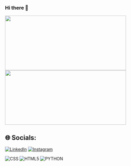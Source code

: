 ### Hi there 👋

<!--
**LucasMBellini/LucasMBellini** is a ✨ _special_ ✨ repository because its `README.md` (this file) appears on your GitHub profile.

Here are some ideas to get you started:

- 🔭 I’m currently working on ...
- 🌱 I’m currently learning ...
- 👯 I’m looking to collaborate on ...
- 🤔 I’m looking for help with ...
- 💬 Ask me about ...
- 📫 How to reach me: ...
- 😄 Pronouns: ...
- ⚡ Fun fact: ...
-->

<div>
  <img height="180em" width="400em" src="https://github-readme-stats.vercel.app/api?username=LucasMBellini&show_icons=true&theme=dracula&count_private=true"/>
  <img height="180em" width="400em" src="https://github-readme-stats.vercel.app/api/top-langs/?username=LucasMBellini&layout=compact"/>
</div>


## 🌐 Socials:
[![LinkedIn](https://img.shields.io/badge/LinkedIn-%230077B5.svg?logo=linkedin&logoColor=white)](https://www.linkedin.com/in/lucasmbellini/) 
[![Instagram](https://img.shields.io/badge/Instagram-%23E4405F.svg?logo=Instagram&logoColor=white)](https://www.instagram.com/bellini_lucas/) 

![CSS](https://img.shields.io/badge/CSS-239120?&style=for-the-badge&logo=css3&logoColor=white)
![HTML5](https://img.shields.io/badge/HTML5-E34F26?style=for-the-badge&logo=html5&logoColor=white)
![PYTHON](https://img.shields.io/badge/PYTHON-3776AB?style=for-the-badge&logo=python&logoColor=white)
